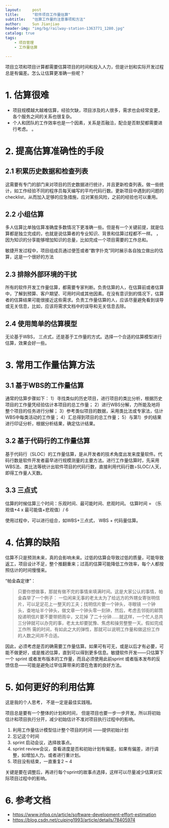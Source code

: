 ```yaml
---
layout:     post
title:      "软件项目工作量估算"
subtitle:   "估算工作量的注意事项和方法"
author:     Sun Jianjiao
header-img: "img/bg/railway-station-1363771_1280.jpg"
catalog: true
tags:
    - 项目管理
    - 工作量估算

---
```


项目立项和项目计算都需要估算项目的时间和投入人力，但是计划和实际开发过程总是有偏差。怎么让估算更准确一些呢？

# 1. 估算很难
- 项目规模越大越难估算，经验欠缺，项目涉及的人很多，需求也会经常变更，各个服务之间的关系也很复杂。
- 个人和团队的工作效率也是一个因素，关系是否融洽，配合是否默契都需要进行考虑。
。

# 2. 提高估算准确性的手段
## 2.1 积累历史数据和检查列表
这需要有专门的部门来对项目的历史数据进行统计，并且更新检查列表。做一些统计，如工作经验不同的程序员每天编写的平均代码行数。更新项目中遇到的问题的checklist，从而加入足够的应急措施，应对某些风险，之前的经验也可以重用。

## 2.2 小组估算
多人估算比单独估算准确度多数情况下更准确一些。但是有一个关键前提，就是估算都是独立完成的，也就是说估算者的专业知识、背景和估算过程都不一样。 ，因为知识的分享能够增加知识的总量，比如完成一个项目需要的工作总和。

敏捷开发过程中，项目组成员通过便签或者“数字扑克”同时展示各自独立做出的估算，这是一个很好的方法

## 2.3 排除外部环境的干扰
所有的软件开发工作量估算，都需要专家判断。负责估算的人，在估算前或者估算中，了解到预算、客户期望、可用时间或其他因素。在没有意识到的情况下，估算者的估算结果可能很接近这些需求。负责工作量估算的人，应该尽量避免看到误导或无关信息，比如，应该将需求文档中的误导和无关信息去除。

## 2.4 使用简单的估算模型
无论基于WBS， 三点式，还是基于工作量的方式。选择一个合适的估算模型进行估算，效果会好一些。

# 3. 常用工作量估算方法

## 3.1 基于WBS的工作量估算
通常的估算步骤如下：
1）寻找类似的历史项目，进行项目的类比分析，根据历史项目的工作量凭经验估计本项目的总工作量；
2）进行WBS分解，力所能及地将整个项目的任务进行分解；
3）参考类似项目的数据，采用类比法或专家法，估计WBS中每类活动的工作量；
4）汇总得到项目的总工作量；
5）与第1）步的结果进行印证分析，根据分析结果，确定估计结果。

## 3.2 基于代码行的工作量估算
基于代码行（SLOC）的工作量估算，是从开发者的技术角度出发来度量软件。代码行数是软件开发者最早进行规模测量的主要方法。进行工作量估算时，先采用WBS法、类比法等统计出软件项目的代码行数，直接利用代码行数÷SLOC/人天，即得工作量人天数。

## 3.3 三点式 
估算的时候估算三个时间：乐观时间、最可能时间、悲观时间。 估算时间 = （乐观值+4 x 最可能值+悲观值）/ 6

使用过程中，可以进行组合，如WBS+三点式， WBS + 代码量估算。

# 4. 估算的缺陷
估算不只是预测未来，真的会影响未来。过低的估算会导致过低的质量，可能导致返工，项目设计不足，整个推翻重来；过高的估算可能降低工作效率，每个人都按照估计的时间慢慢来。

“帕金森定律”：
> 只要你想做事，那就有做不完的事情来填满时间。这是大家公认的事情，帕金森举了一个例子：
> 一位闲来无事的老太太为了给远方的外甥女寄张明信片，可以足足花上一整天的工夫；找明信片要一个钟头，寻眼镜
> 一个钟头，查地址半个钟头，做文章一个钟头零一刻钟，然后，考虑去邻街的邮筒投递明信片要不要带把雨伞，又花掉
> 了二十分钟……就这样，一个忙人总共三分钟就可以办完的事，老太太却要犹豫、焦虑和操劳整整一天。假如完成工作所
> 需的时间，有如此之大的弹性，那就可以说明工作量和做这份工作的人数之间并不合适。


因此，必须考虑是否的确需要工作量估算。如果可有可无，或是以后才有必要，可能不做更好，或是推迟估算，直到可以得到更多信息。敏捷软件开发——只估算下一个 sprint 或者发布版本的工作量，而且必须使用此前sprint 或者版本发布的反馈信息——可能是避免过早估算带来的潜在危害的良好方法。

# 5. 如何更好的利用估算
这是我的个人思考， 不是一定是最佳实践哦。

项目总是要有一个整体的计划和时间， 但是项目也要一步一步开发。所以将初始估计和项目执行分开，减少初始估计不准对项目执行过程中的影响。

1. 利用工作量估计模型估计整个项目的时间 ——提供初始计划
2. 忘记这个时间
3. sprint 启动会议，选择故事点。
4. sprint review会议，查看进度是否和初始计划有偏差。如果有偏差，进行调整，如增加人力。或者进行重计划。
5. 项目没有结束，一直重复2 ~ 4

关键是要在调整后，再进行每个sprint的故事点选择，这样可以尽量减少估算对实际项目过程中的影响。

# 6. 参考文档
- https://www.infoq.cn/article/software-development-effort-estimation
- https://blog.csdn.net/cuiping1993/article/details/78405974